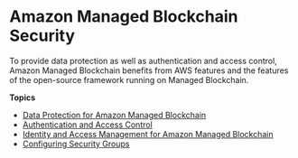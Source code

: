 # Amazon Managed Blockchain Security<a name="managed-blockchain-security"></a>

To provide data protection as well as authentication and access control, Amazon Managed Blockchain benefits from AWS features and the features of the open\-source framework running on Managed Blockchain\.

**Topics**
+ [Data Protection for Amazon Managed Blockchain](managed-blockchain-data-protection.md)
+ [Authentication and Access Control](managed-blockchain-auth-and-access-control.md)
+ [Identity and Access Management for Amazon Managed Blockchain](security-iam.md)
+ [Configuring Security Groups](managed-blockchain-security-sgs.md)